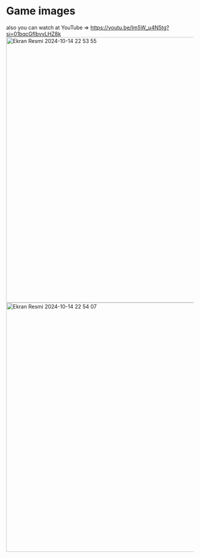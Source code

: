# Game images
also you can watch at YouTube => https://youtu.be/Im5W_u4N5tg?si=01bqcGfIbvvLHZ8k
<img width="712" alt="Ekran Resmi 2024-10-14 22 53 55" src="https://github.com/user-attachments/assets/acbb1409-f5d1-47ae-96d2-b26ba07bb963">
<img width="668" alt="Ekran Resmi 2024-10-14 22 54 07" src="https://github.com/user-attachments/assets/71ca8e82-603c-44c4-ac07-667abd85da10">
